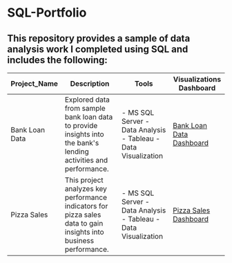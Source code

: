 # SQL-Portfolio
## This repository provides a sample of data analysis work I completed using SQL and includes the following:

|Project_Name|Description|Tools|Visualizations Dashboard|
|------------|-----------|-----|-----------------------|
|Bank Loan Data| Explored data from sample bank loan data to provide insights into the bank's lending activities and performance. |- MS SQL Server - Data Analysis - Tableau - Data Visualization| [Bank Loan Data Dashboard](https://public.tableau.com/app/profile/cecelia.wright/viz/BankLoanData_17126383640350/DETAILS)|
|Pizza Sales| This project analyzes key performance indicators for pizza sales data to gain insights into business performance. | - MS SQL Server - Data Analysis - Tableau - Data Visualization| [Pizza Sales Dashboard](https://public.tableau.com/views/PizzaSales_17154879783910/Home?:language=en-US&publish=yes&:sid=&:display_count=n&:origin=viz_share_link) |
